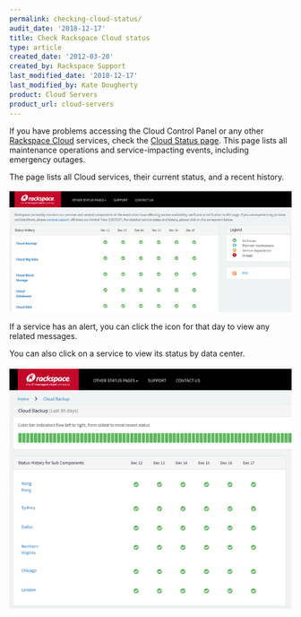 ```yaml
---
permalink: checking-cloud-status/
audit_date: '2018-12-17'
title: Check Rackspace Cloud status
type: article
created_date: '2012-03-20'
created_by: Rackspace Support
last_modified_date: '2018-12-17'
last_modified_by: Kate Dougherty
product: Cloud Servers
product_url: cloud-servers
---
```


If you have problems accessing the Cloud Control Panel or any
other [Rackspace Cloud](https://www.rackspace.com/cloud) services,
check the [Cloud Status page](https://status.rackspace.com/). This page
lists all maintenance operations and service-impacting events, including
emergency outages.

The page lists all Cloud services, their current status, and a recent history.

<img src="picture1.png" alt="Status by service" />

If a service has an alert, you can click the icon for that day
to view any related messages.

You can also click on a service to view its status by data center.

<img src="picture2.png" alt="Status by data center" />
